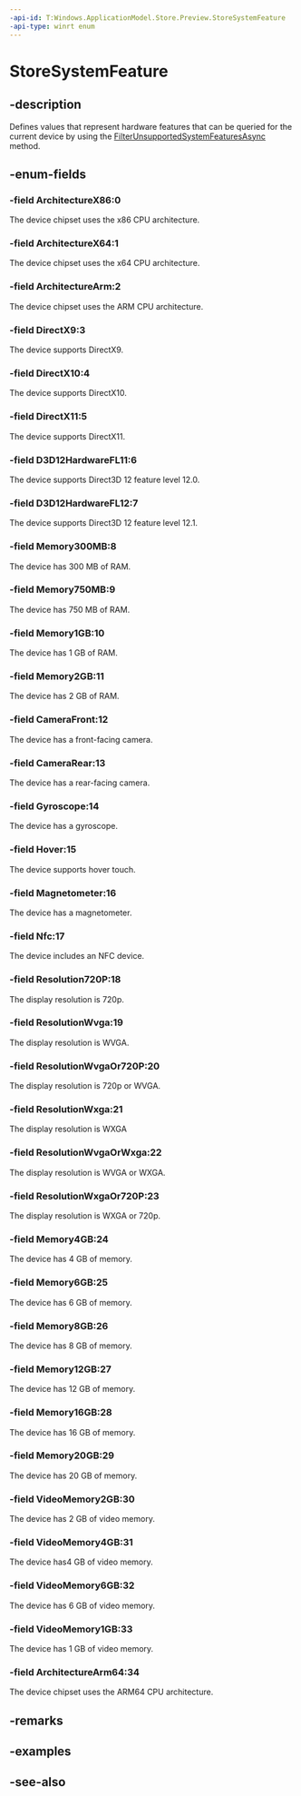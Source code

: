 ```yaml
---
-api-id: T:Windows.ApplicationModel.Store.Preview.StoreSystemFeature
-api-type: winrt enum
---
```


<!-- Enumeration syntax
public enum Windows.ApplicationModel.Store.Preview.StoreSystemFeature : int
-->

# StoreSystemFeature

## -description
Defines values that represent hardware features that can be queried for the current device by using the [FilterUnsupportedSystemFeaturesAsync](storeconfiguration_filterunsupportedsystemfeaturesasync_1497477694.md) method.

## -enum-fields
### -field ArchitectureX86:0
The device chipset uses the x86 CPU architecture.

### -field ArchitectureX64:1
The device chipset uses the x64 CPU architecture.

### -field ArchitectureArm:2
The device chipset uses the ARM CPU architecture.

### -field DirectX9:3
The device supports DirectX9.

### -field DirectX10:4
The device supports DirectX10.

### -field DirectX11:5
The device supports DirectX11.

### -field D3D12HardwareFL11:6
The device supports Direct3D 12 feature level 12.0.

### -field D3D12HardwareFL12:7
The device supports Direct3D 12 feature level 12.1.

### -field Memory300MB:8
The device has 300 MB of RAM.

### -field Memory750MB:9
The device has 750 MB of RAM.

### -field Memory1GB:10
The device has 1 GB of RAM.

### -field Memory2GB:11
The device has 2 GB of RAM.

### -field CameraFront:12
The device has a front-facing camera.

### -field CameraRear:13
The device has a rear-facing camera.

### -field Gyroscope:14
The device has a gyroscope.

### -field Hover:15
The device supports hover touch.

### -field Magnetometer:16
The device has a magnetometer.

### -field Nfc:17
The device includes an NFC device.

### -field Resolution720P:18
The display resolution is 720p.

### -field ResolutionWvga:19
The display resolution is WVGA.

### -field ResolutionWvgaOr720P:20
The display resolution is 720p or WVGA.

### -field ResolutionWxga:21
The display resolution is WXGA

### -field ResolutionWvgaOrWxga:22
The display resolution is WVGA or WXGA.

### -field ResolutionWxgaOr720P:23
The display resolution is WXGA or 720p.

### -field Memory4GB:24
The device has 4 GB of memory.

### -field Memory6GB:25
The device has 6 GB of memory.

### -field Memory8GB:26
The device has 8 GB of memory.

### -field Memory12GB:27
The device has 12 GB of memory.

### -field Memory16GB:28
The device has 16 GB of memory.

### -field Memory20GB:29
The device has 20 GB of memory.

### -field VideoMemory2GB:30
The device has 2 GB of video memory.

### -field VideoMemory4GB:31
The device has4 GB of video memory.

### -field VideoMemory6GB:32
The device has 6 GB of video memory.

### -field VideoMemory1GB:33
The device has 1 GB of video memory.

### -field ArchitectureArm64:34
The device chipset uses the ARM64 CPU architecture.

## -remarks

## -examples

## -see-also
